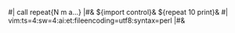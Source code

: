 #| call repeat{N m a...} |#&
${import control}&
${repeat 10 print}&
#|
vim:ts=4:sw=4:ai:et:fileencoding=utf8:syntax=perl
|#&
